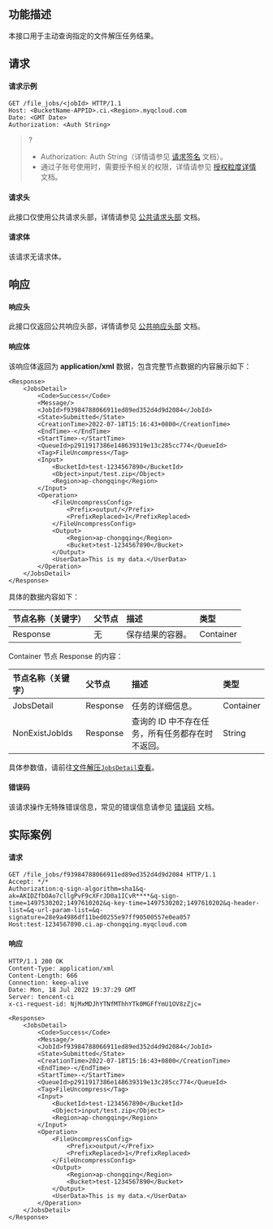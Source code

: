 ## 功能描述

本接口用于主动查询指定的文件解压任务结果。

## 请求

#### 请求示例

```shell
GET /file_jobs/<jobId> HTTP/1.1
Host: <BucketName-APPID>.ci.<Region>.myqcloud.com
Date: <GMT Date>
Authorization: <Auth String>

```

>?
>
>- Authorization: Auth String（详情请参见 [请求签名](https://cloud.tencent.com/document/product/436/7778) 文档）。
>- 通过子账号使用时，需要授予相关的权限，详情请参见 [授权粒度详情](https://cloud.tencent.com/document/product/460/41741) 文档。

#### 请求头

此接口仅使用公共请求头部，详情请参见 [公共请求头部](https://cloud.tencent.com/document/product/460/42865) 文档。

#### 请求体

该请求无请求体。


## 响应

#### 响应头

此接口仅返回公共响应头部，详情请参见 [公共响应头部](https://cloud.tencent.com/document/product/460/42866) 文档。

#### 响应体

该响应体返回为 **application/xml** 数据，包含完整节点数据的内容展示如下：

```shell
<Response>
    <JobsDetail>
        <Code>Success</Code>
        <Message/>
        <JobId>f93984788066911ed89ed352d4d9d2084</JobId>
        <State>Submitted</State>
        <CreationTime>2022-07-18T15:16:43+0800</CreationTime>
        <EndTime>-</EndTime>
        <StartTime>-</StartTime>
        <QueueId>p2911917386e148639319e13c285cc774</QueueId>
        <Tag>FileUncompress</Tag>
        <Input>
            <BucketId>test-1234567890</BucketId>
            <Object>input/test.zip</Object>
            <Region>ap-chongqing</Region>
        </Input>
        <Operation>
            <FileUncompressConfig>
                <Prefix>output/</Prefix>
                <PrefixReplaced>1</PrefixReplaced>
            </FileUncompressConfig>
            <Output>
                <Region>ap-chongqing</Region>
                <Bucket>test-1234567890</Bucket>
            </Output>
            <UserData>This is my data.</UserData>
        </Operation>
    </JobsDetail>
</Response>
```

具体的数据内容如下：

| 节点名称（关键字） | 父节点 | 描述             | 类型      |
| :----------------- | :----- | :--------------- | :-------- |
| Response           | 无     | 保存结果的容器。 | Container |

Container 节点 Response 的内容：

| 节点名称（关键字） | 父节点   | 描述                                             | 类型      |
| :----------------- | :------- | :----------------------------------------------- | :-------- |
| JobsDetail         | Response | 任务的详细信息。                                 | Container |
| NonExistJobIds     | Response | 查询的 ID 中不存在任务，所有任务都存在时不返回。 | String    |

具体参数值，请前往[文件解压`JobsDetail`查看]()。

#### 错误码

该请求操作无特殊错误信息，常见的错误信息请参见 [错误码](https://cloud.tencent.com/document/product/460/42867) 文档。


## 实际案例

#### 请求

```shell
GET /file_jobs/f93984788066911ed89ed352d4d9d2084 HTTP/1.1
Accept: */*
Authorization:q-sign-algorithm=sha1&q-ak=AKIDZfbOAo7cllgPvF9cXFrJD0a1ICvR****&q-sign-time=1497530202;1497610202&q-key-time=1497530202;1497610202&q-header-list=&q-url-param-list=&q-signature=28e9a4986df11bed0255e97ff90500557e0ea057
Host:test-1234567890.ci.ap-chongqing.myqcloud.com

```

#### 响应

```shell
HTTP/1.1 200 OK
Content-Type: application/xml
Content-Length: 666
Connection: keep-alive
Date: Mon, 18 Jul 2022 19:37:29 GMT
Server: tencent-ci
x-ci-request-id: NjMxMDJhYTNfMThhYTk0MGFfYmU1OV8zZjc=

<Response>
    <JobsDetail>
        <Code>Success</Code>
        <Message/>
        <JobId>f93984788066911ed89ed352d4d9d2084</JobId>
        <State>Submitted</State>
        <CreationTime>2022-07-18T15:16:43+0800</CreationTime>
        <EndTime>-</EndTime>
        <StartTime>-</StartTime>
        <QueueId>p2911917386e148639319e13c285cc774</QueueId>
        <Tag>FileUncompress</Tag>
        <Input>
            <BucketId>test-1234567890</BucketId>
            <Object>input/test.zip</Object>
            <Region>ap-chongqing</Region>
        </Input>
        <Operation>
            <FileUncompressConfig>
                <Prefix>output/</Prefix>
                <PrefixReplaced>1</PrefixReplaced>
            </FileUncompressConfig>
            <Output>
                <Region>ap-chongqing</Region>
                <Bucket>test-1234567890</Bucket>
            </Output>
            <UserData>This is my data.</UserData>
        </Operation>
    </JobsDetail>
</Response>
```
